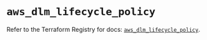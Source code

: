 # `aws_dlm_lifecycle_policy`

Refer to the Terraform Registry for docs: [`aws_dlm_lifecycle_policy`](https://registry.terraform.io/providers/hashicorp/aws/6.11.0/docs/resources/dlm_lifecycle_policy).
